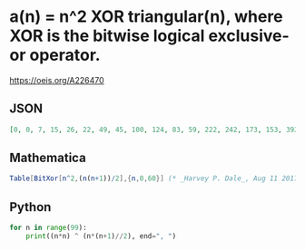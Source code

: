 # a\(n\) \= n^2 XOR triangular\(n\), where XOR is the bitwise logical exclusive\-or operator\.
https://oeis.org/A226470
## JSON
```JSON
[0, 0, 7, 15, 26, 22, 49, 45, 100, 124, 83, 59, 222, 242, 173, 153, 392, 440, 495, 471, 322, 350, 281, 773, 876, 820, 1019, 931, 646, 762, 597, 561, 1552, 1648, 1751, 1727, 1930, 2022, 1857, 1789, 1396, 1484, 1379, 1163, 1102, 994, 3197, 3273, 3480, 3496, 3391, 3847, 4082]
```
## Mathematica
```Mathematica
Table[BitXor[n^2,(n(n+1))/2],{n,0,60}] (* _Harvey P. Dale_, Aug 11 2017 *)
```
## Python
```Python
for n in range(99):
    print((n*n) ^ (n*(n+1)//2), end=", ")
```
